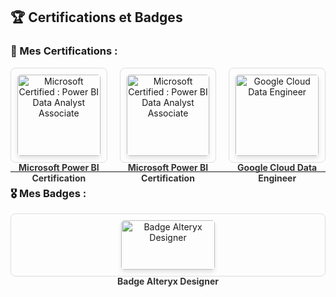 ## 🏆 Certifications et Badges

### 📜 Mes Certifications :

<div style="display: flex; flex-wrap: wrap; gap: 20px; justify-content: space-around;">

  <!-- Certification 1 -->
  <div style="flex: 1 1 calc(25% - 10px); text-align: center; border: 1px solid #ddd; border-radius: 8px; padding: 10px; transition: transform 0.3s;">
    <a href="_Certifcations_and_Badges/_Microsoft Certifications/Certifications/PL300 - Power BI/img/Certification Power BI.png" target="_blank" style="text-decoration: none;">
      <img src="certifications/certification1.png" alt="Microsoft Certified : Power BI Data Analyst Associate" style="width: 100%; max-width: 150px; height: auto; border-radius: 5px; box-shadow: 0px 4px 6px rgba(0, 0, 0, 0.1);">
      <p style="margin-top: 10px; font-weight: bold; color: #333;">Microsoft Power BI Certification</p>
    </a>
  </div>

  <!-- Certification 2 -->
  <div style="flex: 1 1 calc(25% - 10px); text-align: center; border: 1px solid #ddd; border-radius: 8px; padding: 10px; transition: transform 0.3s;">
    <a href="_Certifcations_and_Badges/_Microsoft Certifications/Certifications/PL300 - Power BI/img/Certification Power BI.png" target="_blank" style="text-decoration: none;">
      <img src="certifications/certification1.png" alt="Microsoft Certified : Power BI Data Analyst Associate" style="width: 100%; max-width: 150px; height: auto; border-radius: 5px; box-shadow: 0px 4px 6px rgba(0, 0, 0, 0.1);">
      <p style="margin-top: 10px; font-weight: bold; color: #333;">Microsoft Power BI Certification</p>
    </a>
  </div>

  <!-- Certification 3 -->
  <div style="flex: 1 1 calc(25% - 10px); text-align: center; border: 1px solid #ddd; border-radius: 8px; padding: 10px; transition: transform 0.3s;">
    <a href="https://www.cloudskillsboost.google/paths/16?hl=fr" target="_blank" style="text-decoration: none;">
      <img src="certifications/certification3.png" alt="Google Cloud Data Engineer" style="width: 100%; max-width: 150px; height: auto; border-radius: 5px; box-shadow: 0px 4px 6px rgba(0, 0, 0, 0.1);">
      <p style="margin-top: 10px; font-weight: bold; color: #333;">Google Cloud Data Engineer</p>
    </a>
  </div>

</div>

---

### 🎖️ Mes Badges :

<div style="display: flex; flex-wrap: wrap; gap: 20px; justify-content: space-around;">

  <!-- Badge 1 -->
  <div style="flex: 1 1 calc(25% - 10px); text-align: center; border: 1px solid #ddd; border-radius: 8px; padding: 10px; transition: transform 0.3s;">
    <a href="https://www.credly.com/badges/a35bc2bc-8641-4461-979b-264bd2385d51/linked_in?t=ryathr" target="_blank" style="text-decoration: none;">
      <img src="certifications/badge1.png" alt="Badge Alteryx Designer" style="width: 100%; max-width: 150px; height: auto; border-radius: 5px; box-shadow: 0px 4px 6px rgba(0, 0, 0, 0.1);">
      <p style="margin-top: 10px; font-weight: bold; color: #333;">Badge Alteryx Designer</p>
    </a>
  </div>

</div>
